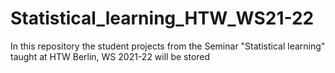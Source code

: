 # Statistical_learning_HTW_WS21-22
In this repository the student projects from the Seminar "Statistical learning" taught at HTW Berlin, WS 2021-22 will be stored 
